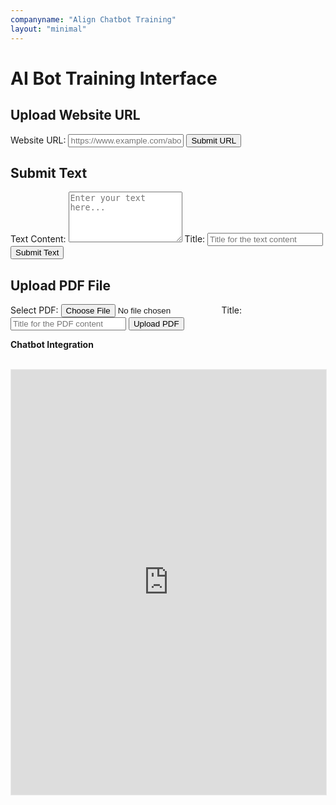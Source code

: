 ```yaml
---
companyname: "Align Chatbot Training"
layout: "minimal"
---
```

<h1>AI Bot Training Interface</h1>

<!-- Upload Website URL Section -->
<div class="form-section" id="url-section">
    <h2>Upload Website URL</h2>
    <form id="url-form">
        <label for="website-url">Website URL:</label>
        <input type="text" id="website-url" name="website-url" placeholder="https://www.example.com/about-us" required>
        <button type="submit">Submit URL</button>
    </form>
    <div class="response" id="url-response"></div>
</div>

<!-- Submit Text Section -->
<div class="form-section" id="text-section">
    <h2>Submit Text</h2>
    <form id="text-form">
        <label for="text-input">Text Content:</label>
        <textarea id="text-input" name="text-input" rows="5" placeholder="Enter your text here..." required></textarea>
        <label for="text-title">Title:</label>
        <input type="text" id="text-title" name="text-title" placeholder="Title for the text content" required>
        <button type="submit">Submit Text</button>
    </form>
    <div class="response" id="text-response"></div>
</div>

<!-- Upload PDF Section -->
<div class="form-section" id="pdf-section">
    <h2>Upload PDF File</h2>
    <form id="pdf-form">
        <label for="pdf-file">Select PDF:</label>
        <input type="file" id="pdf-file" name="pdf-file" accept="application/pdf" required>
        <label for="pdf-title">Title:</label>
        <input type="text" id="pdf-title" name="pdf-title" placeholder="Title for the PDF content" required>
        <button type="submit">Upload PDF</button>
    </form>
    <div class="response" id="pdf-response"></div>
</div>

<script>
    const chatbotId = "clyq5fuab00018bz24tj8c22x";
    const bearerToken = "Bearer clyq5ghot000ntfbijmkickah";

    // Handle URL Submission
    document.getElementById('url-form').addEventListener('submit', function(event) {
        event.preventDefault();
        const url = document.getElementById('website-url').value.trim();
        if (!url) {
            alert('Please enter a valid URL.');
            return;
        }

        const options = {
            method: 'POST',
            headers: {
                'Authorization': bearerToken,
                'Content-Type': 'application/json'
            },
            body: JSON.stringify({
                url: url,
                chatbotId: chatbotId
            })
        };

        fetch('https://app.livechatai.com/api/aibot/data-source/url', options)
            .then(response => response.json())
            .then(data => {
                document.getElementById('url-response').textContent = JSON.stringify(data, null, 2);
            })
            .catch(err => {
                console.error(err);
                document.getElementById('url-response').textContent = 'Error: ' + err.message;
            });
    });

    // Handle Text Submission
    document.getElementById('text-form').addEventListener('submit', function(event) {
        event.preventDefault();
        const textContent = document.getElementById('text-input').value.trim();
        const title = document.getElementById('text-title').value.trim();

        if (!textContent || !title) {
            alert('Please enter both title and text content.');
            return;
        }

        const options = {
            method: 'POST',
            headers: {
                'Authorization': bearerToken,
                'Content-Type': 'application/json'
            },
            body: JSON.stringify({
                title: title,
                content: textContent,
                chatbotId: chatbotId
            })
        };

        fetch('https://app.livechatai.com/api/aibot/data-source/text', options)
            .then(response => response.json())
            .then(data => {
                document.getElementById('text-response').textContent = JSON.stringify(data, null, 2);
            })
            .catch(err => {
                console.error(err);
                document.getElementById('text-response').textContent = 'Error: ' + err.message;
            });
    });

    // Handle PDF Upload
    document.getElementById('pdf-form').addEventListener('submit', function(event) {
        event.preventDefault();
        const fileInput = document.getElementById('pdf-file');
        const title = document.getElementById('pdf-title').value.trim();

        if (fileInput.files.length === 0) {
            alert('Please select a PDF file to upload.');
            return;
        }

        if (!title) {
            alert('Please enter a title for the PDF content.');
            return;
        }

        const file = fileInput.files[0];
        const reader = new FileReader();

        reader.onload = function(e) {
            const arrayBuffer = e.target.result;
            // Here you would typically process the PDF to extract text content.
            // For simplicity, we'll assume the content is extracted and use placeholder text.

            // Placeholder content - replace with actual PDF processing as needed
            const pdfContent = "PDF source content extracted from the file.";

            const options = {
                method: 'POST',
                headers: {
                    'Authorization': bearerToken,
                    'Content-Type': 'application/json'
                },
                body: JSON.stringify({
                    title: title,
                    content: [{
                        text: pdfContent,
                        page: 1 // You can modify this to handle multiple pages if needed
                    }],
                    chatbotId: chatbotId
                })
            };

            fetch('https://app.livechatai.com/api/aibot/data-source/pdf', options)
                .then(response => response.json())
                .then(data => {
                    document.getElementById('pdf-response').textContent = JSON.stringify(data, null, 2);
                })
                .catch(err => {
                    console.error(err);
                    document.getElementById('pdf-response').textContent = 'Error: ' + err.message;
                });
        };

        reader.onerror = function() {
            console.error("Failed to read the PDF file.");
            document.getElementById('pdf-response').textContent = 'Error: Failed to read the PDF file.';
        };

        reader.readAsArrayBuffer(file);
    });
</script>

<b>Chatbot Integration</b><br/><br/>

<iframe
  src="https://app.livechatai.com/aibot-iframe/clyq5fuab00018bz24tj8c22x"
  style="border:1px solid #EAEAEA"
  width="100%"
  height="680"
  frameborder="0"
  allow="microphone"
></iframe>
